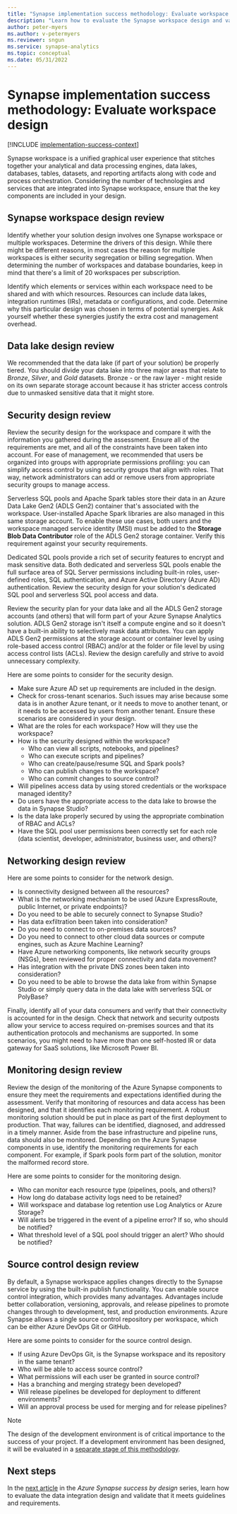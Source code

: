 ```yaml
---
title: "Synapse implementation success methodology: Evaluate workspace design"
description: "Learn how to evaluate the Synapse workspace design and validate that it meets guidelines and requirements."
author: peter-myers
ms.author: v-petermyers
ms.reviewer: sngun
ms.service: synapse-analytics
ms.topic: conceptual
ms.date: 05/31/2022
---
```


# Synapse implementation success methodology: Evaluate workspace design

[!INCLUDE [implementation-success-context](includes/implementation-success-context.md)]

Synapse workspace is a unified graphical user experience that stitches together your analytical and data processing engines, data lakes, databases, tables, datasets, and reporting artifacts along with code and process orchestration. Considering the number of technologies and services that are integrated into Synapse workspace, ensure that the key components are included in your design.

## Synapse workspace design review

Identify whether your solution design involves one Synapse workspace or multiple workspaces. Determine the drivers of this design. While there might be different reasons, in most cases the reason for multiple workspaces is either security segregation or billing segregation. When determining the number of workspaces and database boundaries, keep in mind that there's a limit of 20 workspaces per subscription.

Identify which elements or services within each workspace need to be shared and with which resources. Resources can include data lakes, integration runtimes (IRs), metadata or configurations, and code. Determine why this particular design was chosen in terms of potential synergies. Ask yourself whether these synergies justify the extra cost and management overhead.

## Data lake design review

We recommended that the data lake (if part of your solution) be properly tiered. You should divide your data lake into three major areas that relate to *Bronze*, *Silver*, and *Gold* datasets. Bronze - or the raw layer - might reside on its own separate storage account because it has stricter access controls due to unmasked sensitive data that it might store.

## Security design review

Review the security design for the workspace and compare it with the information you gathered during the assessment. Ensure all of the requirements are met, and all of the constraints have been taken into account. For ease of management, we recommended that users be organized into groups with appropriate permissions profiling: you can simplify access control by using security groups that align with roles. That way, network administrators can add or remove users from appropriate security groups to manage access.

Serverless SQL pools and Apache Spark tables store their data in an Azure Data Lake Gen2 (ADLS Gen2) container that's associated with the workspace. User-installed Apache Spark libraries are also managed in this same storage account. To enable these use cases, both users and the workspace managed service identity (MSI) must be added to the **Storage Blob Data Contributor** role of the ADLS Gen2 storage container. Verify this requirement against your security requirements.

Dedicated SQL pools provide a rich set of security features to encrypt and mask sensitive data. Both dedicated and serverless SQL pools enable the full surface area of SQL Server permissions including built-in roles, user-defined roles, SQL authentication, and Azure Active Directory (Azure AD) authentication. Review the security design for your solution's dedicated SQL pool and serverless SQL pool access and data.

Review the security plan for your data lake and all the ADLS Gen2 storage accounts (and others) that will form part of your Azure Synapse Analytics solution. ADLS Gen2 storage isn't itself a compute engine and so it doesn't have a built-in ability to selectively mask data attributes. You can apply ADLS Gen2 permissions at the storage account or container level by using role-based access control (RBAC) and/or at the folder or file level by using access control lists (ACLs). Review the design carefully and strive to avoid unnecessary complexity.

Here are some points to consider for the security design.

- Make sure Azure AD set up requirements are included in the design.
- Check for cross-tenant scenarios. Such issues may arise because some data is in another Azure tenant, or it needs to move to another tenant, or it needs to be accessed by users from another tenant. Ensure these scenarios are considered in your design.
- What are the roles for each workspace? How will they use the workspace?
- How is the security designed within the workspace?
    - Who can view all scripts, notebooks, and pipelines?
    - Who can execute scripts and pipelines?
    - Who can create/pause/resume SQL and Spark pools?
    - Who can publish changes to the workspace?
    - Who can commit changes to source control?
- Will pipelines access data by using stored credentials or the workspace managed identity?
- Do users have the appropriate access to the data lake to browse the data in Synapse Studio?
- Is the data lake properly secured by using the appropriate combination of RBAC and ACLs?
- Have the SQL pool user permissions been correctly set for each role (data scientist, developer, administrator, business user, and others)?

## Networking design review

Here are some points to consider for the network design.

- Is connectivity designed between all the resources?
- What is the networking mechanism to be used (Azure ExpressRoute, public Internet, or private endpoints)?
- Do you need to be able to securely connect to Synapse Studio?
- Has data exfiltration been taken into consideration?
- Do you need to connect to on-premises data sources?
- Do you need to connect to other cloud data sources or compute engines, such as Azure Machine Learning?
- Have Azure networking components, like network security groups (NSGs), been reviewed for proper connectivity and data movement?
- Has integration with the private DNS zones been taken into consideration?
- Do you need to be able to browse the data lake from within Synapse Studio or simply query data in the data lake with serverless SQL or PolyBase?

Finally, identify all of your data consumers and verify that their connectivity is accounted for in the design. Check that network and security outposts allow your service to access required on-premises sources and that its authentication protocols and mechanisms are supported. In some scenarios, you might need to have more than one self-hosted IR or data gateway for SaaS solutions, like Microsoft Power BI.

## Monitoring design review

Review the design of the monitoring of the Azure Synapse components to ensure they meet the requirements and expectations identified during the assessment. Verify that monitoring of resources and data access has been designed, and that it identifies each monitoring requirement. A robust monitoring solution should be put in place as part of the first deployment to production. That way, failures can be identified, diagnosed, and addressed in a timely manner. Aside from the base infrastructure and pipeline runs, data should also be monitored. Depending on the Azure Synapse components in use, identify the monitoring requirements for each component. For example, if Spark pools form part of the solution, monitor the malformed record store. 

Here are some points to consider for the monitoring design.

- Who can monitor each resource type (pipelines, pools, and others)?
- How long do database activity logs need to be retained?
- Will workspace and database log retention use Log Analytics or Azure Storage?
- Will alerts be triggered in the event of a pipeline error? If so, who should be notified?
- What threshold level of a SQL pool should trigger an alert? Who should be notified?

## Source control design review

By default, a Synapse workspace applies changes directly to the Synapse service by using the built-in publish functionality. You can enable source control integration, which provides many advantages. Advantages include better collaboration, versioning, approvals, and release pipelines to promote changes through to development, test, and production environments. Azure Synapse allows a single source control repository per workspace, which can be either Azure DevOps Git or GitHub.

Here are some points to consider for the source control design.

- If using Azure DevOps Git, is the Synapse workspace and its repository in the same tenant?
- Who will be able to access source control?
- What permissions will each user be granted in source control?
- Has a branching and merging strategy been developed?
- Will release pipelines be developed for deployment to different environments?
- Will an approval process be used for merging and for release pipelines?

> [!NOTE]
> The design of the development environment is of critical importance to the success of your project. If a development environment has been designed, it will be evaluated in a [separate stage of this methodology](implementation-success-evaluate-solution-development-environment-design.md).

## Next steps

In the [next article](implementation-success-evaluate-data-integration-design.md) in the *Azure Synapse success by design* series, learn how to evaluate the data integration design and validate that it meets guidelines and requirements.
